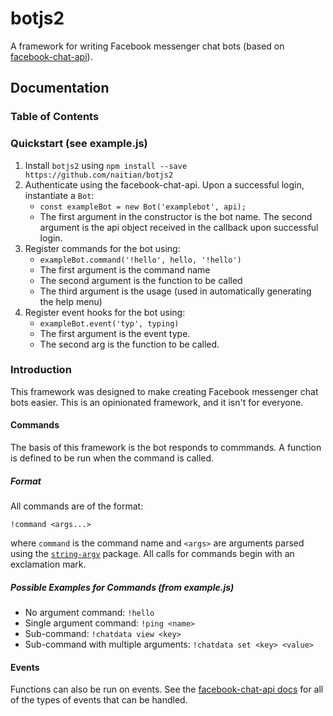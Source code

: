 # botjs2
A framework for writing Facebook messenger chat bots (based on [facebook-chat-api](https://github.com/Schmavery/facebook-chat-api/)). 
## Documentation
### Table of Contents

### Quickstart (see example.js)
1. Install `botjs2` using `npm install --save https://github.com/naitian/botjs2`
2. Authenticate using the facebook-chat-api. Upon a successful login, instantiate a `Bot`:
    - `const exampleBot = new Bot('examplebot', api);`
    - The first argument in the constructor is the bot name. The second argument is the api object received in the callback upon successful login.
3. Register commands for the bot using:
    - `exampleBot.command('!hello', hello, '!hello')`
    - The first argument is the command name
    - The second argument is the function to be called
    - The third argument is the usage (used in automatically generating the help menu)
4. Register event hooks for the bot using:
    - `exampleBot.event('typ', typing)`
    - The first argument is the event type.
    - The second arg is the function to be called.

### Introduction
This framework was designed to make creating Facebook messenger chat bots easier. This is an opinionated framework, and it isn't for everyone.
#### Commands
The basis of this framework is the bot responds to commmands. A function is defined to be run when the command is called.
##### Format
All commands are of the format: 

    !command <args...>

where `command` is the command name and `<args>` are arguments parsed using the [`string-argv`](https://www.npmjs.com/package/string-argv) package. All calls for commands begin with an exclamation mark.
##### Possible Examples for Commands (from example.js)
- No argument command: `!hello`
- Single argument command: `!ping <name>`
- Sub-command: `!chatdata view <key>`
- Sub-command with multiple arguments: `!chatdata set <key> <value>`

#### Events
Functions can also be run on events. See the [facebook-chat-api docs](https://github.com/Schmavery/facebook-chat-api/blob/master/DOCS.md#listen) for all of the types of events that can be handled.

